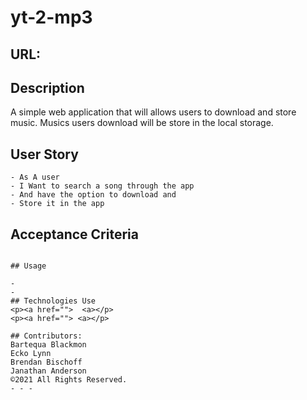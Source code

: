 # yt-2-mp3

## URL:

## Description
A simple web application that will allows users to download and store music. Musics users download will be store in the local storage.

## User Story
```
- As A user
- I Want to search a song through the app 
- And have the option to download and
- Store it in the app
```

## Acceptance Criteria
```

## Usage

- 
-
## Technologies Use
<p><a href="">  <a></p>
<p><a href=""> <a></p>

## Contributors:
Bartequa Blackmon
Ecko Lynn
Brendan Bischoff
Janathan Anderson
©2021 All Rights Reserved.
- - -

